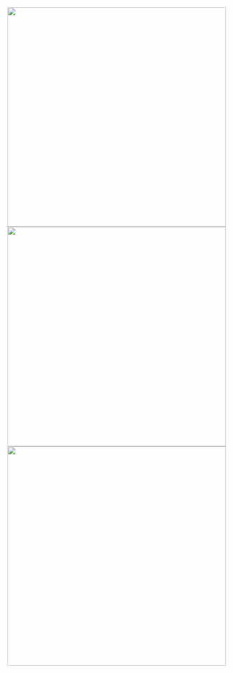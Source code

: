 <img width="500" src="https://hq.achmodez.tech/SocialCard/card.php?tipe=linkedin-card">
<img width="500" src="https://hq.achmodez.tech/SocialCard/card.php?tipe=instagram-card">
<img width="500" src="https://hq.achmodez.tech/SocialCard/card.php?tipe=github-card" >
